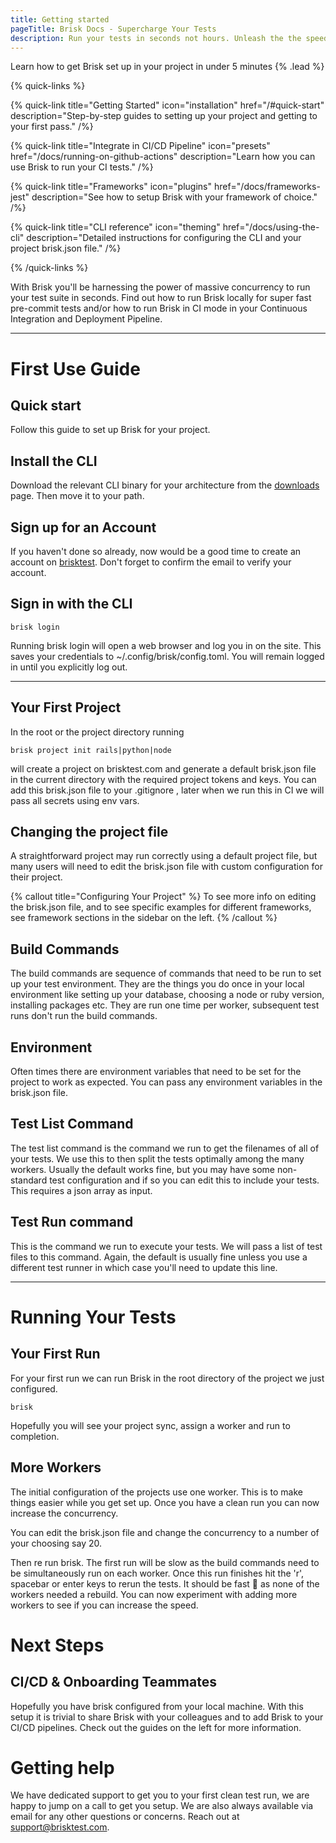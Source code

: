 ```yaml
---
title: Getting started
pageTitle: Brisk Docs - Supercharge Your Tests
description: Run your tests in seconds not hours. Unleash the the speed of your test suite.
---
```


Learn how to get Brisk set up in your project in under 5 minutes {% .lead %}

{% quick-links %}

{% quick-link title="Getting Started" icon="installation" href="/#quick-start" description="Step-by-step guides to setting up your project and getting to your first pass." /%}

{% quick-link title="Integrate in CI/CD Pipeline" icon="presets" href="/docs/running-on-github-actions" description="Learn how you can use Brisk to run your CI tests." /%}

{% quick-link title="Frameworks" icon="plugins" href="/docs/frameworks-jest" description="See how to setup Brisk with your framework of choice." /%}

{% quick-link title="CLI reference" icon="theming" href="/docs/using-the-cli" description="Detailed instructions for configuring the CLI and your project brisk.json file." /%}

{% /quick-links %}

With Brisk you'll be harnessing the power of massive concurrency to run your test suite in seconds. Find out how to run Brisk locally for super fast pre-commit tests and/or how to run Brisk in CI mode in your Continuous Integration and Deployment Pipeline.

---

# First Use Guide

## Quick start

Follow this guide to set up Brisk for your project.

## Install the CLI

Download the relevant CLI binary for your architecture from the [downloads](https://brisktest.com/download) page. Then move it to your path.

## Sign up for an Account

If you haven't done so already, now would be a good time to create an account on [brisktest](https://brisktest.com). Don't forget to confirm the email to verify your account.

## Sign in with the CLI

```shell
brisk login
```

Running brisk login will open a web browser and log you in on the site. This saves your credentials to ~/.config/brisk/config.toml. You will remain logged in until you explicitly log out.

---

## Your First Project

In the root or the project directory running

```shell
brisk project init rails|python|node
```

will create a project on brisktest.com and generate a default brisk.json file in the current directory with the required project tokens and keys.
You can add this brisk.json file to your .gitignore , later when we run this in CI we will pass all secrets using env vars.

## Changing the project file

A straightforward project may run correctly using a default project file, but many users will need to edit the brisk.json file with custom configuration for their project.

{% callout title="Configuring Your Project" %}
To see more info on editing the brisk.json file, and to see specific examples for different frameworks, see framework sections in the sidebar on the left.
{% /callout %}

## Build Commands

The build commands are sequence of commands that need to be run to set up your test environment. They are the things you do once in your local environment like setting up your database, choosing a node or ruby version, installing packages etc. They are run one time per worker, subsequent test runs don't run the build commands.

## Environment

Often times there are environment variables that need to be set for the project to work as expected. You can pass any environment variables in the brisk.json file.

## Test List Command

The test list command is the command we run to get the filenames of all of your tests. We use this to then split the tests optimally among the many workers. Usually the default works fine,
but you may have some non-standard test configuration and if so you can edit this to include your tests. This requires a json array as input.

## Test Run command

This is the command we run to execute your tests. We will pass a list of test files to this command. Again, the default is usually fine unless you use a different test runner in which case you'll need to update this line.

---

# Running Your Tests

## Your First Run

For your first run we can run Brisk in the root directory of the project we just configured.

```shell
brisk
```

Hopefully you will see your project sync, assign a worker and run to completion.

## More Workers

The initial configuration of the projects use one worker. This is to make things easier while you get set up. Once you have a clean run you can now increase the concurrency.

You can edit the brisk.json file and change the concurrency to a number of your choosing say 20.

Then re run brisk. The first run will be slow as the build commands need to be simultaneously run on each worker. Once this run finishes hit the 'r', spacebar or enter keys to rerun the tests. It should be fast 🚀 as none of the workers needed a rebuild. You can now experiment with adding more workers to see if you can increase the speed.

# Next Steps

## CI/CD & Onboarding Teammates

Hopefully you have brisk configured from your local machine. With this setup it is trivial to share Brisk with your colleagues and to add Brisk to your CI/CD pipelines. Check out the guides on the left for more information.

# Getting help

We have dedicated support to get you to your first clean test run, we are happy to jump on a call to get you setup. We are also always available via email for any other questions or concerns. Reach out at <support@brisktest.com>.
